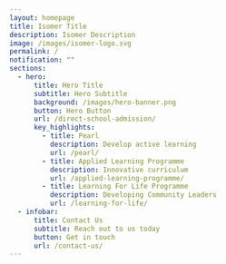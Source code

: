 ```yaml
---
layout: homepage
title: Isomer Title
description: Isomer Description
image: /images/isomer-logo.svg
permalink: /
notification: ""
sections:
  - hero:
      title: Hero Title
      subtitle: Hero Subtitle
      background: /images/hero-banner.png
      button: Hero Button
      url: /direct-school-admission/
      key_highlights:
        - title: Pearl
          description: Develop active learning
          url: /pearl/
        - title: Applied Learning Programme
          description: Innovative curriculum
          url: /applied-learning-programme/
        - title: Learning For Life Programme
          description: Developing Community Leaders
          url: /learning-for-life/
  - infobar:
      title: Contact Us
      subtitle: Reach out to us today
      button: Get in touch
      url: /contact-us/
---
```

